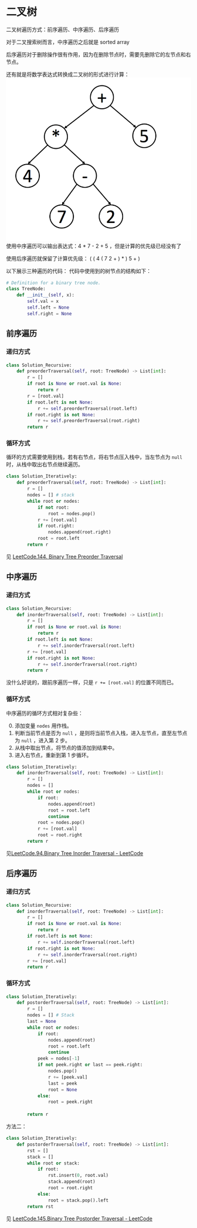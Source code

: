 # 二叉树
二叉树遍历方式：前序遍历、中序遍历、后序遍历

对于二叉搜索树而言，中序遍历之后就是 sorted array

后序遍历对于删除操作很有作用，因为在删除节点时，需要先删除它的左节点和右节点。

还有就是将数学表达式转换成二叉树的形式进行计算：
![mathematical_expression](Photos/mathematical_expression.png)
使用中序遍历可以输出表达式：4 * 7 - 2 + 5 ，但是计算的优先级已经没有了

使用后序遍历就保留了计算优先级： ( ( 4 ( 7 2 + )  * )  5 + ) 

以下展示三种遍历的代码：
代码中使用到的树节点的结构如下：

``` python
# Definition for a binary tree node.
class TreeNode:
    def __init__(self, x):
        self.val = x
        self.left = None
        self.right = None
```
## 前序遍历
### 递归方式
``` python
class Solution_Recursive:
    def preorderTraversal(self, root: TreeNode) -> List[int]:
        r = []
        if root is None or root.val is None:
            return r
        r = [root.val]
        if root.left is not None:
            r += self.preorderTraversal(root.left)
        if root.right is not None:
            r += self.preorderTraversal(root.right)
        return r
```
### 循环方式
循环的方式需要使用到栈，若有右节点，将右节点压入栈中，当左节点为 `null` 时，从栈中取出右节点继续遍历。
``` python
class Solution_Iteratively:
    def preorderTraversal(self, root: TreeNode) -> List[int]:
        r = []
        nodes = [] # stack 
        while root or nodes:
            if not root:
                root = nodes.pop()
            r += [root.val]
            if root.right:
                nodes.append(root.right)
            root = root.left
        return r
```
见  [LeetCode.144. Binary Tree Preorder Traversal](https://leetcode.com/problems/binary-tree-preorder-traversal/)
## 中序遍历
### 递归方式
``` python
class Solution_Recursive:
    def inorderTraversal(self, root: TreeNode) -> List[int]:
        r = []
        if root is None or root.val is None:
            return r
        if root.left is not None:
            r += self.inorderTraversal(root.left)
        r += [root.val]
        if root.right is not None:
            r += self.inorderTraversal(root.right)
        return r
```
没什么好说的，跟前序遍历一样，只是 `r += [root.val]` 的位置不同而已。
### 循环方式
中序遍历的循环方式相对复杂些：     

0. 添加变量 `nodes` 用作栈。 
1. 判断当前节点是否为 `null` ，是则将当前节点入栈，进入左节点，直至左节点为 `null` ，进入第 2 步。
2. 从栈中取出节点，将节点的值添加到结果中。
3. 进入右节点，重新到第 1 步循环。
``` python
class Solution_Iteratively:
    def inorderTraversal(self, root: TreeNode) -> List[int]:
        r = []
        nodes = []
        while root or nodes:
            if root:
                nodes.append(root)
                root = root.left
                continue
            root = nodes.pop()
            r += [root.val]
            root = root.right
        return r
```
见[LeetCode.94.Binary Tree Inorder Traversal - LeetCode](https://leetcode.com/problems/binary-tree-inorder-traversal/)
## 后序遍历
### 递归方式
``` python
class Solution_Recursive:
    def inorderTraversal(self, root: TreeNode) -> List[int]:
        r = []
        if root is None or root.val is None:
            return r
        if root.left is not None:
            r += self.inorderTraversal(root.left)
        if root.right is not None:
            r += self.inorderTraversal(root.right)
        r += [root.val]
        return r
```
### 循环方式
``` python
class Solution_Iteratively:
    def postorderTraversal(self, root: TreeNode) -> List[int]:
        r = []
        nodes = [] # Stack
        last = None
        while root or nodes:
            if root:
                nodes.append(root)
                root = root.left
                continue
            peek = nodes[-1]
            if not peek.right or last == peek.right:
                nodes.pop()
                r += [peek.val]
                last = peek
                root = None
            else:
                root = peek.right

        return r
```
方法二：
``` python
class Solution_Iteratively:
    def postorderTraversal(self, root: TreeNode) -> List[int]:
        rst = []
        stack = []
        while root or stack:
            if root:
                rst.insert(0, root.val)
                stack.append(root)
                root = root.right
            else:
                root = stack.pop().left
        return rst
```
见 [LeetCode.145.Binary Tree Postorder Traversal - LeetCode](https://leetcode.com/problems/binary-tree-postorder-traversal/)


